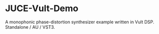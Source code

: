 # JUCE-Vult-Demo
A monophonic phase-distortion synthesizer example written in Vult DSP. Standalone / AU / VST3.

